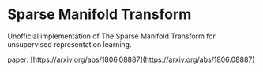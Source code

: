 # Sparse Manifold Transform
Unofficial implementation of The Sparse Manifold Transform for unsupervised representation learning.  

paper: [https://arxiv.org/abs/1806.08887](https://arxiv.org/abs/1806.08887)